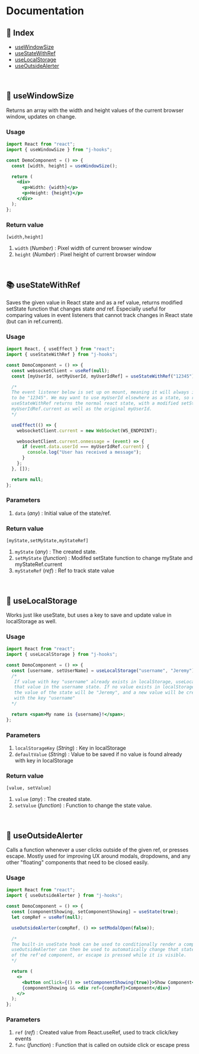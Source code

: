 # Documentation

## 📗 Index

- [useWindowSize](#-useWindowSize)
- [useStateWithRef](#-useStateWithRef)
- [useLocalStorage](#-useLocalStorage)
- [useOutsideAlerter](#-useOutsideAlerter)

</br>

## 📐 useWindowSize

Returns an array with the width and height values of the current browser window, updates on change.

### Usage

```jsx
import React from "react";
import { useWindowSize } from "j-hooks";

const DemoComponent = () => {
  const [width, height] = useWindowSize();

  return (
    <div>
      <p>Width: {width}</p>
      <p>Height: {height}</p>
    </div>
  );
};
```

### Return value

`[width,height]`

1. `width` (_Number_) : Pixel width of current browser window
2. `height` (_Number_) : Pixel height of current browser window

</br>

## 📚 useStateWithRef

Saves the given value in React state and as a ref value, returns modified setState function that changes state _and_ ref.
Especially useful for comparing values in event listeners that cannot track changes in React state (but can in ref.current).

### Usage

```jsx
import React, { useEffect } from "react";
import { useStateWithRef } from "j-hooks";

const DemoComponent = () => {
  const websocketClient = useRef(null);
  const [myUserId, setMyUserId, myUserIdRef] = useStateWithRef("12345");

  /*
  The event listener below is set up on mount, meaning it will always interpret the state value of myUserId
  to be "12345". We may want to use myUserId elsewhere as a state, so replacing it entirely with a ref won't work.
  useStateWithRef returns the normal react state, with a modified setState function that will change the value of
  myUserIdRef.current as well as the original myUserId. 
  */

  useEffect(() => {
    websocketClient.current = new WebSocket(WS_ENDPOINT);

    websocketClient.current.onmessage = (event) => {
      if (event.data.userId === myUserIdRef.current) {
        console.log("User has received a message");
      }
    };
  }, []);

  return null;
};
```

### Parameters

1. `data` (_any_) : Initial value of the state/ref.

### Return value

`[myState,setMyState,myStateRef]`

1. `myState` (_any_) : The created state.
2. `setMyState` (_function_) : Modifed setState function to change myState and myStateRef.current
3. `myStateRef` (_ref_) : Ref to track state value

</br>

## 💾 useLocalStorage

Works just like useState, but uses a key to save and update value in localStorage as well.

### Usage

```jsx
import React from "react";
import { useLocalStorage } from "j-hooks";

const DemoComponent = () => {
  const [username, setUserName] = useLocalStorage("username", "Jeremy");
  /*
   If value with key "username" already exists in localStorage, useLocalStorage will return
   that value in the username state. If no value exists in localStorage at that key,
   the value of the state will be "Jeremy", and a new value will be created in localStorage 
   with the key "username"
  */

  return <span>My name is {username}!</span>;
};
```

### Parameters

1. `localStorageKey` (_String_) : Key in localStorage
2. `defaultValue` (_String_) : Value to be saved if no value is found already with key in localStorage

### Return value

`[value, setValue]`

1. `value` (_any_) : The created state.
2. `setValue` (_function_) : Function to change the state value.

</br>

## 🔔 useOutsideAlerter

Calls a function whenever a user clicks outside of the given ref, or presses escape.
Mostly used for improving UX around modals, dropdowns, and any other "floating" components that need to be closed easily.

### Usage

```jsx
import React from "react";
import { useOutsideAlerter } from "j-hooks";

const DemoComponent = () => {
  const [componentShowing, setComponentShowing] = useState(true);
  let compRef = useRef(null);

  useOutsideAlerter(compRef, () => setModalOpen(false));

  /*
  The built-in useState hook can be used to conditionally render a component with a ref attached.
  useOutsideAlerter can then be used to automatically change that state when a click is made outside
  of the ref'ed component, or escape is pressed while it is visible.
  */

  return (
    <>
      <button onClick={() => setComponentShowing(true)}>Show Component</button>
      {componentShowing && <div ref={compRef}>Component</div>}
    </>
  );
};
```

### Parameters

1. `ref` (_ref_) : Created value from React.useRef, used to track click/key events
2. `func` (_function_) : Function that is called on outside click or escape press

</br>

